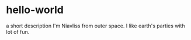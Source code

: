 # hello-world
a short description
I'm Niavliss from outer space. I like earth's parties with lot of fun.

